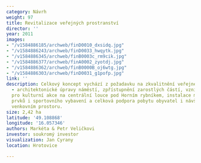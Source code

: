 ```yaml
---
category: Návrh
weight: 97
title: Revitalizace veřejných prostranství
director: ''
year: 2011
images:
- "/v1584886185/archweb/finD0010_dxsidq.jpg"
- "/v1584886243/archweb/finD0033_hwqytk.jpg"
- "/v1584886345/archweb/finB0003c_rm9cik.jpg"
- "/v1584886377/archweb/finA0002_zyotdj.jpg"
- "/v1584886362/archweb/finB0000B_oj6wtg.jpg"
- "/v1584886303/archweb/finD0031_g1pofp.jpg"
link: ''
description: Celkový koncept vychází z požadavku na zkvalitnění veřejného prostranství
  - architektonické úpravy náměstí, zpřístupnění zarostlých částí, vznik prostranství
  pro kulturní akce na centrální louce pod Horním rybníkem, instalace mobiliáře, herních
  prvků i sportovního vybavení a celková podpora pobytu obyvatel i návštěvníků ve
  venkovním prostoru.
size: 2,42 ha
latitude: '49.108868'
longitude: '16.057346'
authors: Markéta & Petr Veličkovi
investor: soukromý investor
visualization: Jan Cyrany
location: Hrotovice

---
```


